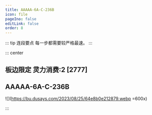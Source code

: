 ```yaml
---
title: AAAAA-6A-C-236B
icon: file
pageIno: false
editLink: false
order: 8
---
```


::: tip 连段要点
每一步都需要较严格最速。
:::

::: center
## **板边限定 灵力消费:2 [2777]**
## **AAAAA-6A-C-236B**

![](https://bu.dusays.com/2023/08/25/64e8b0e212879.webp =600x)

:::
